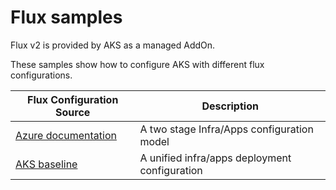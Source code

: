 # Flux samples

Flux v2 is provided by AKS as a managed AddOn.

These samples show how to configure AKS with different flux configurations.

Flux Configuration Source | Description
------------------------- | -----------
[Azure documentation](https://docs.microsoft.com/en-gb/azure/azure-arc/kubernetes/tutorial-use-gitops-flux2) | A two stage Infra/Apps configuration model
[AKS baseline](https://github.com/mspnp/aks-baseline/blob/main/cluster-manifests/README.md) | A unified infra/apps deployment configuration
